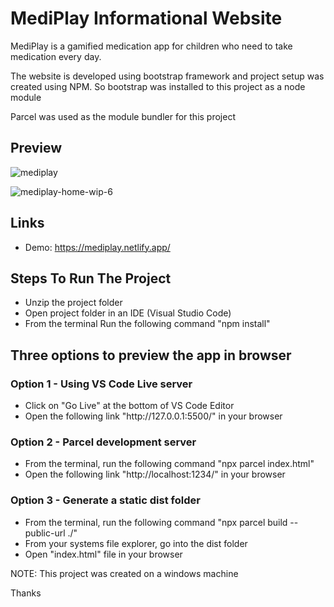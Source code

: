 <h1>MediPlay Informational Website</h1>

<p>MediPlay is a gamified medication app for children who need to take medication every day.</p>

<p>The website is developed using bootstrap framework and project setup was created using NPM. So bootstrap was installed to this project as a node module</p>

<p>Parcel was used as the module bundler for this project</p>

<h2>Preview</h2>

![mediplay](https://github.com/SammyLeths/mediplay/assets/64320618/3d5c6e50-d9c8-4d8b-a784-a9238a04ba5a)

![mediplay-home-wip-6](https://github.com/SammyLeths/mediplay/assets/64320618/300fff98-74e6-4cac-9fac-416867e2c908)


<h2>Links</h2>

<ul>
  <li>Demo: <a href="https://mediplay.netlify.app/" target="_blank">https://mediplay.netlify.app/</a></li>
</ul>

<h2>Steps To Run The Project</h2>

<ul>
<li>Unzip the project folder</li>
<li>Open project folder in an IDE (Visual Studio Code)</li>
<li>From the terminal Run the following command "npm install"</li>
</ul>

<h2>Three options to preview the app in browser</h2>

<h3>Option 1 - Using VS Code Live server</h3>

<ul>
<li>Click on "Go Live" at the bottom of VS Code Editor</li>
<li>Open the following link "http://127.0.0.1:5500/" in your browser</li>
</ul>

<h3>Option 2 - Parcel development server</h3>

<ul>
<li>From the terminal, run the following command "npx parcel index.html"</li>
<li>Open the following link "http://localhost:1234/" in your browser</li>
</ul>

<h3>Option 3 - Generate a static dist folder</h3>

<ul>
<li>From the terminal, run the following command "npx parcel build --public-url ./"</li>
<li>From your systems file explorer, go into the dist folder</li>
<li>Open "index.html" file in your browser</li>
</ul>

<p>NOTE: This project was created on a windows machine</p>

<p>Thanks</p>
